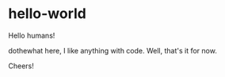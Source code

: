 # hello-world

Hello humans!

dothewhat here, I like anything with code.
Well, that's it for now. 

Cheers!
